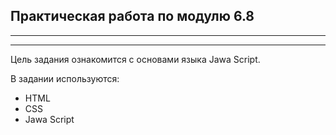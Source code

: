 ## Практическая работа по модулю 6.8 

---
---

Цель задания ознакомится с основами языка Jawa Script. 

В задании используются:
+ HTML
+ CSS
+ Jawa Script